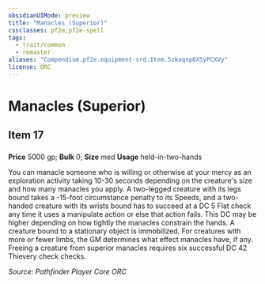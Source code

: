 ```yaml
---
obsidianUIMode: preview
title: "Manacles (Superior)"
cssclasses: pf2e,pf2e-spell
tags:
  - trait/common
  - remaster
aliases: "Compendium.pf2e.equipment-srd.Item.5zkoqnp6X5yPCXVy"
license: ORC
---
```

# Manacles (Superior)
## Item 17
### 


**Price** 5000 gp; 
**Bulk** 0; **Size** med
**Usage** held-in-two-hands

You can manacle someone who is willing or otherwise at your mercy as an exploration activity taking 10-30 seconds depending on the creature's size and how many manacles you apply. A two-legged creature with its legs bound takes a -15-foot circumstance penalty to its Speeds, and a two-handed creature with its wrists bound has to succeed at a DC 5 Flat check any time it uses a manipulate action or else that action fails. This DC may be higher depending on how tightly the manacles constrain the hands. A creature bound to a stationary object is immobilized. For creatures with more or fewer limbs, the GM determines what effect manacles have, if any. Freeing a creature from superior manacles requires six successful DC 42 Thievery check checks.

*Source: Pathfinder Player Core*
*ORC*